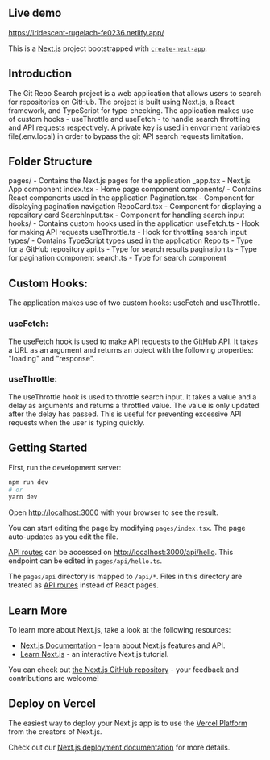 ## Live demo

https://iridescent-rugelach-fe0236.netlify.app/

This is a [Next.js](https://nextjs.org/) project bootstrapped with [`create-next-app`](https://github.com/vercel/next.js/tree/canary/packages/create-next-app).

## Introduction
The Git Repo Search project is a web application that allows users to search for repositories on GitHub. The project is built using Next.js, a React framework, and TypeScript for type-checking. The application makes use of custom hooks - useThrottle and useFetch - to handle search throttling and API requests respectively. A private key is used in envoriment variables file(.env.local) in order to bypass the git API search requests limitation. 

## Folder Structure

pages/ - Contains the Next.js pages for the application
_app.tsx - Next.js App component
index.tsx - Home page component
components/ - Contains React components used in the application
Pagination.tsx - Component for displaying pagination navigation
RepoCard.tsx - Component for displaying a repository card
SearchInput.tsx - Component for handling search input
hooks/ - Contains custom hooks used in the application
useFetch.ts - Hook for making API requests
useThrottle.ts - Hook for throttling search input
types/ - Contains TypeScript types used in the application
Repo.ts - Type for a GitHub repository
api.ts - Type for search results
pagination.ts - Type for pagination component
search.ts - Type for search component

## Custom Hooks:
The application makes use of two custom hooks: useFetch and useThrottle.

### useFetch:
The useFetch hook is used to make API requests to the GitHub API. It takes a URL as an argument and returns an object with the following properties: "loading" and "response".

### useThrottle:
The useThrottle hook is used to throttle search input. It takes a value and a delay as arguments and returns a throttled value. The value is only updated after the delay has passed. This is useful for preventing excessive API requests when the user is typing quickly.

## Getting Started
First, run the development server:

```bash
npm run dev
# or
yarn dev
```

Open [http://localhost:3000](http://localhost:3000) with your browser to see the result.

You can start editing the page by modifying `pages/index.tsx`. The page auto-updates as you edit the file.

[API routes](https://nextjs.org/docs/api-routes/introduction) can be accessed on [http://localhost:3000/api/hello](http://localhost:3000/api/hello). This endpoint can be edited in `pages/api/hello.ts`.

The `pages/api` directory is mapped to `/api/*`. Files in this directory are treated as [API routes](https://nextjs.org/docs/api-routes/introduction) instead of React pages.

## Learn More

To learn more about Next.js, take a look at the following resources:

- [Next.js Documentation](https://nextjs.org/docs) - learn about Next.js features and API.
- [Learn Next.js](https://nextjs.org/learn) - an interactive Next.js tutorial.

You can check out [the Next.js GitHub repository](https://github.com/vercel/next.js/) - your feedback and contributions are welcome!

## Deploy on Vercel

The easiest way to deploy your Next.js app is to use the [Vercel Platform](https://vercel.com/new?utm_medium=default-template&filter=next.js&utm_source=create-next-app&utm_campaign=create-next-app-readme) from the creators of Next.js.

Check out our [Next.js deployment documentation](https://nextjs.org/docs/deployment) for more details.
